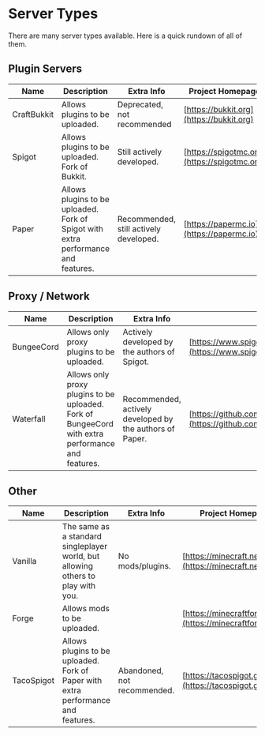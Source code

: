 # Server Types

There are many server types available. Here is a quick rundown of all of them.

## Plugin Servers

| Name | Description | Extra Info | Project Homepage | Project Download | Easy Download |
|------|-------------|------------|------------------|------------------|---------------|
| CraftBukkit | Allows plugins to be uploaded. | Deprecated, not recommended | [https://bukkit.org](https://bukkit.org) | [https://bukkit.gamepedia.com/FAQ#Where_can_I_get_it.3F](https://bukkit.gamepedia.com/FAQ#Where_can_I_get_it.3F) | [https://getbukkit.org/download/craftbukkit](https://getbukkit.org/download/craftbukkit) |
| Spigot | Allows plugins to be uploaded. Fork of Bukkit. | Still actively developed. | [https://spigotmc.org](https://spigotmc.org) | [https://hub.spigotmc.org/jenkins/job/BuildTools/](https://hub.spigotmc.org/jenkins/job/BuildTools/) | [https://getbukkit.org/download/spigot](https://getbukkit.org/download/spigot) |
| Paper | Allows plugins to be uploaded. Fork of Spigot with extra performance and features. | Recommended, still actively developed. | [https://papermc.io](https://papermc.io) | [https://papermc.io/downloads](https://papermc.io/downloads) | |

## Proxy / Network

| Name | Description | Extra Info | Project Homepage | Project Download | Easy Download |
|------|-------------|------------|------------------|------------------|---------------|
| BungeeCord | Allows only proxy plugins to be uploaded. | Actively developed by the authors of Spigot. | [https://www.spigotmc.org/wiki/about-bungeecord/](https://www.spigotmc.org/wiki/about-bungeecord/) | [https://ci.md-5.net/job/BungeeCord/](https://ci.md-5.net/job/BungeeCord/) | [https://ci.md-5.net/job/BungeeCord/lastStableBuild/artifact/bootstrap/target/BungeeCord.jar](https://ci.md-5.net/job/BungeeCord/lastStableBuild/artifact/bootstrap/target/BungeeCord.jar) |
| Waterfall | Allows only proxy plugins to be uploaded. Fork of BungeeCord with extra performance and features. | Recommended, actively developed by the authors of Paper. | [https://github.com/PaperMC/Waterfall/blob/master/README.md#waterfall](https://github.com/PaperMC/Waterfall/blob/master/README.md#waterfall) | [https://papermc.io/downloads#Waterfall](https://papermc.io/downloads#Waterfall) | |

## Other

| Name | Description | Extra Info | Project Homepage | Project Download | Easy Download |
|------|-------------|------------|------------------|------------------|---------------|
| Vanilla | The same as a standard singleplayer world, but allowing others to play with you. | No mods/plugins. | [https://minecraft.net](https://minecraft.net) | [https://www.minecraft.net/en-us/download/server](https://www.minecraft.net/en-us/download/server) | [https://getbukkit.org/download/vanilla](https://getbukkit.org/download/vanilla) |
| Forge | Allows mods to be uploaded. | | [https://minecraftforge.net](https://minecraftforge.net) | [https://files.minecraftforge.net](https://files.minecraftforge.net) | |
| TacoSpigot | Allows plugins to be uploaded. Fork of Paper with extra performance and features. | Abandoned, not recommended. | [https://tacospigot.github.io](https://tacospigot.github.io) | **(JENKINS CI DOWN)** [https://github.com/TacoSpigot/TacoSpigot/releases/tag/v1.9.4-R0.1](https://github.com/TacoSpigot/TacoSpigot/releases/tag/v1.9.4-R0.1) | |
